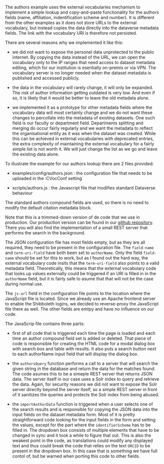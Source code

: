 The authors example uses the external vocabularies mechanism to implement a simple lookup and copy-and-paste functionality for the authors fields (name, affiliation, indentification scheme and number). It is different from the other examples as it does not store URLs to the external vocabulary, but instead copies the data directly into the dataverse metadata fields. The link with the vocabulary URI is therefore not persisted.

There are several reasons why we implemented it like this:

- we did not want to expose the personel data unprotected to the public internet. By copying the data instead of the URL, we can open the vocabulary only to the IP ranges that need access to dataset metadata editing, which for our institution is esentially on-premis or via VPN. The vocabulary server is no longer needed when the dataset metadata is published and accessed publicly.

- the data in the vocabulary will rarely change, it will only be expanded. The risk of author information getting outdated is very low. And even if so, it is likely that it would be better to leave the old metadata alone.

- we implemented it as a prototype for other metadata fields where the vocabulary data will most certainly change and we do not want these changes to percollate into the metadata of existing datasets. One such field is our faculty or department field. Departments splitting and merging do occur fairly regularly and we want the metadata to reflect the organisational entity as it was when the dataset was created. While this can be achieved in external vocabularies with deprecated entries, the extra complexity of maintaining the external vocabulary for a fairly simple list is not worth it. We will just change the list as we go and leave the existing data alone.

To illustrate the example for our authors lookup there are 2 files provided:

- examples/config/authors.json : the configuration file that needs to be uploaded in the :CVocConf setting

- scripts/authors.js : the Javascript file that modifies standard Dataverse behaviour

The standard authors compound fields are used, so there is no need to modify the default citation metadata block.

Note that this is a trimmed-down version of de code that we use in production. Our production version can be found in our [github repository](https://github.com/libis/rdm-covoc_server). There you will also find the implementation of a small REST server that performs the search in the background.

The JSON configuration file has most fields empty, but as they are all required, they need to be present in the configuration file. The `field-name` and `term-uri-field` have both been set to `authorName`. Only the field `field-name` should be set for this to work, but as I found out the hard way, the external vocabulary code insits that the `term-uri-field` also points to a valid metadata field. Theoretically, this means that the external vocabulary code that looks up values externally could be triggered if an URI is filled in in the `authorName` field, but it is fairly safe to asume that that will not be the case during normal use.

The `js-url` field in the configuration file points to the location where the JavaScript file is located. Since we already use an Apache frontend server to enable the Shibboleth logins, we decided to reverse-proxy the JavaScript file there as well. The other fields are emtpy and have no influence on our code.

The JavaScrip file contains three parts:

- first of all code that is triggered each time the page is loaded and each time an author compound field set is added or deleted. That piece of code is responsible for creating the HTML code for a modal dialog box with search box and table with results. It also puts a search button next to each authorName input field that will display the dialog box.

- the `authorsQuery` function performs a call to a server that will search the given string in the database and return the data for the matches found. The code asumes this to be a simeple REST server that returns JSON data. The server itself in our case uses a Solr index to query and retrieve the data. Again, for security reasons we did not want to expose the Solr server directly beyond the server itself, so a simple REST server in front of it sanitizes the queries and protects the Solr index from being abused.

- the `importAuthorData` function is triggered when a user selects one of the search results and is responsible for copying the JSON data into the input fields on the dataset metadata form. Most of it is pretty straightforward code looking for the input fields in the form and setting the values, except for the part where the `identifierScheme` has to be filled in. The dropdown box consists of multiple elements that have to be changed in sync and it took a while to figure that out. This is also the weakest point in the code, as translations could modify any displayed text and thus could break the code that relies on the text `ORCID` to be present in the dropdown box. In this case that is something we have full contol of, but be warned when porting this code to other fields.